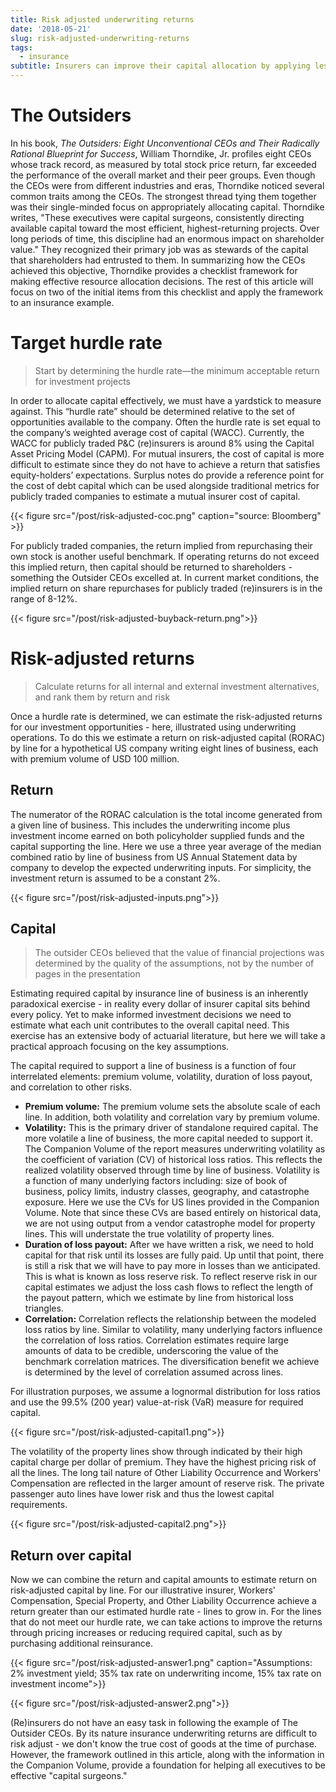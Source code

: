 ```yaml
---
title: Risk adjusted underwriting returns
date: '2018-05-21'
slug: risk-adjusted-underwriting-returns
tags:
  - insurance
subtitle: Insurers can improve their capital allocation by applying lessons from successful CEOs in other industries. 
---
```


# The Outsiders

In his book, *The Outsiders: Eight Unconventional CEOs and Their Radically Rational Blueprint for Success*, William Thorndike, Jr. profiles eight CEOs whose track record, as measured by total stock price return, far exceeded the performance of the overall market and their peer groups. Even though the CEOs were from different industries and eras, Thorndike noticed several common traits among the CEOs. The strongest thread tying them together was their single-minded focus on appropriately allocating capital. Thorndike writes, "These executives were capital surgeons, consistently directing available capital toward the most efficient, highest-returning projects. Over long periods of time, this discipline had an enormous impact on shareholder value." They recognized their primary job was as stewards of the capital that shareholders had entrusted to them. In summarizing how the CEOs achieved this objective, Thorndike provides a checklist framework for making effective resource allocation decisions. The rest of this article will focus on two of the initial items from this checklist and apply the framework to an insurance example.

# Target hurdle rate

> Start by determining the hurdle rate—the minimum acceptable return for investment projects

In order to allocate capital effectively, we must have a yardstick to  measure against. This “hurdle rate” should be determined relative to the set of opportunities available to the company. Often the hurdle rate is set equal to the company’s weighted average cost of capital (WACC). Currently, the WACC for publicly traded P&C (re)insurers is around 8% using the Capital Asset Pricing Model (CAPM). For mutual insurers, the cost of capital is more difficult to estimate since they do not have to achieve a return that satisfies equity-holders’ expectations. Surplus notes do provide a reference point for the cost of debt capital which can be used alongside traditional metrics for publicly traded companies to estimate a mutual insurer cost of capital.

{{< figure src="/post/risk-adjusted-coc.png" caption="source: Bloomberg" >}}

For publicly traded companies, the return implied from repurchasing their own stock is another useful benchmark. If operating returns do not exceed this implied return, then capital should be returned to shareholders - something the Outsider CEOs excelled at. In current market conditions, the implied return on share repurchases for publicly traded (re)insurers is in the range of 8-12%.

{{< figure src="/post/risk-adjusted-buyback-return.png">}}

# Risk-adjusted returns

> Calculate returns for all internal and external investment alternatives, and rank them by return and risk

Once a hurdle rate is determined, we can estimate the risk-adjusted returns for our investment opportunities - here, illustrated using underwriting operations. To do this we estimate a return on risk-adjusted capital (RORAC) by line for a hypothetical US company writing eight lines of business, each with premium volume of USD 100 million.

## Return

The numerator of the RORAC calculation is the total income generated from a given line of business. This includes the underwriting income plus investment income earned on both policyholder supplied funds and the capital supporting the line. Here we use a three year average of the median combined ratio by line of business from US Annual Statement data by company to develop the expected underwriting inputs. For simplicity, the investment return is assumed to be a constant 2%.

{{< figure src="/post/risk-adjusted-inputs.png">}}

## Capital

> The outsider CEOs believed that the value of financial projections was determined by the quality of the assumptions, not by the number of pages in the presentation

Estimating required capital by insurance line of business is an inherently paradoxical exercise - in reality every dollar of insurer capital sits behind every policy. Yet to make informed investment decisions we need to estimate what each unit contributes to the overall capital need. This exercise has an extensive body of actuarial literature, but here we will take a practical approach focusing on the key assumptions.

The capital required to support a line of business is a function of four interrelated elements: premium volume, volatility, duration of loss payout, and correlation to other risks.

- **Premium volume:** The premium volume sets the absolute scale of each line. In addition, both volatility and correlation vary by premium volume.
- **Volatility:** This is the primary driver of standalone required capital. The more volatile a line of business, the more capital needed to support it. The Companion Volume of the report measures underwriting volatility as the coefficient of variation (CV) of historical loss ratios. This reflects the realized volatility observed through time by line of business. Volatility is a function of many underlying factors including: size of book of business, policy limits, industry classes, geography, and catastrophe exposure. Here we use the CVs for US lines provided in the Companion Volume. Note that since these CVs are based entirely on historical data, we are not using output from a vendor catastrophe model for property lines. This will understate the true volatility of property lines.
- **Duration of loss payout:** After we have written a risk, we need to hold capital for that risk until its losses are fully paid. Up until that point, there is still a risk that we will have to pay more in losses than we anticipated. This is what is known as loss reserve risk. To reflect reserve risk in our capital estimates we adjust the loss cash flows to reflect the length of the payout pattern, which we estimate by line from historical loss triangles.
- **Correlation:** Correlation reflects the relationship between the modeled loss ratios by line. Similar to volatility, many underlying factors influence the correlation of loss ratios. Correlation estimates require large amounts of data to be credible, underscoring the value of the benchmark correlation matrices. The diversification benefit we achieve is determined by the level of correlation assumed across lines.

For illustration purposes, we assume a lognormal distribution for loss ratios and use the 99.5% (200 year) value-at-risk (VaR) measure for required capital.

{{< figure src="/post/risk-adjusted-capital1.png">}}

The volatility of the property lines show through indicated by their high capital charge per dollar of premium. They have the highest pricing risk of all the lines. The long tail nature of Other Liability Occurrence and Workers' Compensation are reflected in the larger amount of reserve risk. The private passenger auto lines have lower risk and thus the lowest capital requirements.

{{< figure src="/post/risk-adjusted-capital2.png">}}

## Return over capital

Now we can combine the return and capital amounts to estimate return on risk-adjusted capital by line. For our illustrative insurer, Workers' Compensation, Special Property, and Other Liability Occurrence achieve a return greater than our estimated hurdle rate - lines to grow in. For the lines that do not meet our hurdle rate, we can take actions to improve the returns through pricing increases or reducing required capital, such as by purchasing additional reinsurance.

{{< figure src="/post/risk-adjusted-answer1.png" caption="Assumptions: 2% investment yield; 35% tax rate on underwriting income, 15% tax rate on investment income">}}

{{< figure src="/post/risk-adjusted-answer2.png">}}

(Re)insurers do not have an easy task in following the example of The Outsider CEOs. By its nature insurance underwriting returns are difficult to risk adjust - we don't know the true cost of goods at the time of purchase. However, the framework outlined in this article, along with the information in the Companion Volume, provide a foundation for helping all executives to be effective "capital surgeons."   
